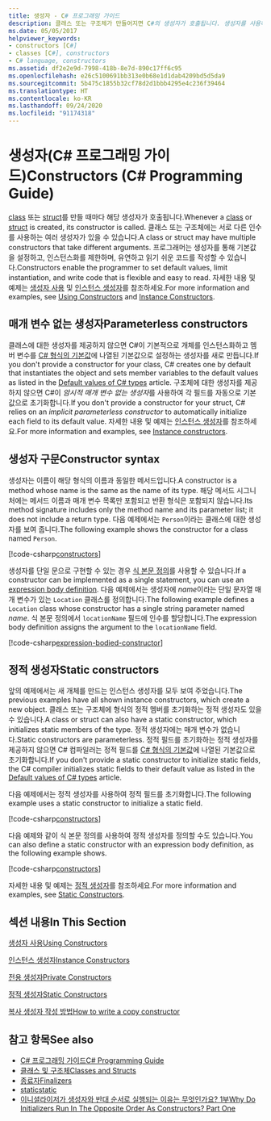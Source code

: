 ```yaml
---
title: 생성자 - C# 프로그래밍 가이드
description: 클래스 또는 구조체가 만들어지면 C#의 생성자가 호출됩니다. 생성자를 사용하여 기본값을 설정하고, 인스턴스화를 제한하고, 유연하고 읽기 쉬운 코드를 씁니다.
ms.date: 05/05/2017
helpviewer_keywords:
- constructors [C#]
- classes [C#], constructors
- C# language, constructors
ms.assetid: df2e2e9d-7998-418b-8e7d-890c17ff6c95
ms.openlocfilehash: e26c5100691bb313e0b68e1d1dab4209bd5d5da9
ms.sourcegitcommit: 5b475c1855b32cf78d2d1bbb4295e4c236f39464
ms.translationtype: HT
ms.contentlocale: ko-KR
ms.lasthandoff: 09/24/2020
ms.locfileid: "91174318"
---
```

# <a name="constructors-c-programming-guide"></a><span data-ttu-id="4129b-104">생성자(C# 프로그래밍 가이드)</span><span class="sxs-lookup"><span data-stu-id="4129b-104">Constructors (C# Programming Guide)</span></span>

<span data-ttu-id="4129b-105">[class](../../language-reference/keywords/class.md) 또는 [struct](../../language-reference/builtin-types/struct.md)를 만들 때마다 해당 생성자가 호출됩니다.</span><span class="sxs-lookup"><span data-stu-id="4129b-105">Whenever a [class](../../language-reference/keywords/class.md) or [struct](../../language-reference/builtin-types/struct.md) is created, its constructor is called.</span></span> <span data-ttu-id="4129b-106">클래스 또는 구조체에는 서로 다른 인수를 사용하는 여러 생성자가 있을 수 있습니다.</span><span class="sxs-lookup"><span data-stu-id="4129b-106">A class or struct may have multiple constructors that take different arguments.</span></span> <span data-ttu-id="4129b-107">프로그래머는 생성자를 통해 기본값을 설정하고, 인스턴스화를 제한하며, 유연하고 읽기 쉬운 코드를 작성할 수 있습니다.</span><span class="sxs-lookup"><span data-stu-id="4129b-107">Constructors enable the programmer to set default values, limit instantiation, and write code that is flexible and easy to read.</span></span> <span data-ttu-id="4129b-108">자세한 내용 및 예제는 [생성자 사용](./using-constructors.md) 및 [인스턴스 생성자](./instance-constructors.md)를 참조하세요.</span><span class="sxs-lookup"><span data-stu-id="4129b-108">For more information and examples, see [Using Constructors](./using-constructors.md) and [Instance Constructors](./instance-constructors.md).</span></span>  

## <a name="parameterless-constructors"></a><span data-ttu-id="4129b-109">매개 변수 없는 생성자</span><span class="sxs-lookup"><span data-stu-id="4129b-109">Parameterless constructors</span></span>
  
<span data-ttu-id="4129b-110">클래스에 대한 생성자를 제공하지 않으면 C#이 기본적으로 개체를 인스턴스화하고 멤버 변수를 [C# 형식의 기본값](../../language-reference/builtin-types/default-values.md)에 나열된 기본값으로 설정하는 생성자를 새로 만듭니다.</span><span class="sxs-lookup"><span data-stu-id="4129b-110">If you don't provide a constructor for your class, C# creates one by default that instantiates the object and sets member variables to the default values as listed in the [Default values of C# types](../../language-reference/builtin-types/default-values.md) article.</span></span> <span data-ttu-id="4129b-111">구조체에 대한 생성자를 제공하지 않으면 C#이 *암시적 매개 변수 없는 생성자*를 사용하여 각 필드를 자동으로 기본값으로 초기화합니다.</span><span class="sxs-lookup"><span data-stu-id="4129b-111">If you don't provide a constructor for your struct, C# relies on an *implicit parameterless constructor* to automatically initialize each field to its default value.</span></span> <span data-ttu-id="4129b-112">자세한 내용 및 예제는 [인스턴스 생성자](instance-constructors.md)를 참조하세요.</span><span class="sxs-lookup"><span data-stu-id="4129b-112">For more information and examples, see [Instance constructors](instance-constructors.md).</span></span>  

## <a name="constructor-syntax"></a><span data-ttu-id="4129b-113">생성자 구문</span><span class="sxs-lookup"><span data-stu-id="4129b-113">Constructor syntax</span></span>

<span data-ttu-id="4129b-114">생성자는 이름이 해당 형식의 이름과 동일한 메서드입니다.</span><span class="sxs-lookup"><span data-stu-id="4129b-114">A constructor is a method whose name is the same as the name of its type.</span></span> <span data-ttu-id="4129b-115">해당 메서드 시그니처에는 메서드 이름과 매개 변수 목록만 포함되고 반환 형식은 포함되지 않습니다.</span><span class="sxs-lookup"><span data-stu-id="4129b-115">Its method signature includes only the method name and its parameter list; it does not include a return type.</span></span> <span data-ttu-id="4129b-116">다음 예제에서는 `Person`이라는 클래스에 대한 생성자를 보여 줍니다.</span><span class="sxs-lookup"><span data-stu-id="4129b-116">The following example shows the constructor for a class named `Person`.</span></span>

[!code-csharp[constructors](../../../../samples/snippets/csharp/programming-guide/classes-and-structs/constructors1.cs#1)]  

<span data-ttu-id="4129b-117">생성자를 단일 문으로 구현할 수 있는 경우 [식 본문 정의](../statements-expressions-operators/expression-bodied-members.md)를 사용할 수 있습니다.</span><span class="sxs-lookup"><span data-stu-id="4129b-117">If a constructor can be implemented as a single statement, you can use an [expression body definition](../statements-expressions-operators/expression-bodied-members.md).</span></span> <span data-ttu-id="4129b-118">다음 예제에서는 생성자에 *name*이라는 단일 문자열 매개 변수가 있는 `Location` 클래스를 정의합니다.</span><span class="sxs-lookup"><span data-stu-id="4129b-118">The following example defines a `Location` class whose constructor has a single string parameter named *name*.</span></span> <span data-ttu-id="4129b-119">식 본문 정의에서 `locationName` 필드에 인수를 할당합니다.</span><span class="sxs-lookup"><span data-stu-id="4129b-119">The expression body definition assigns the argument to the `locationName` field.</span></span>

[!code-csharp[expression-bodied-constructor](../../../../samples/snippets/csharp/programming-guide/classes-and-structs/expr-bodied-ctor.cs#1)]  

## <a name="static-constructors"></a><span data-ttu-id="4129b-120">정적 생성자</span><span class="sxs-lookup"><span data-stu-id="4129b-120">Static constructors</span></span>

<span data-ttu-id="4129b-121">앞의 예제에서는 새 개체를 만드는 인스턴스 생성자를 모두 보여 주었습니다.</span><span class="sxs-lookup"><span data-stu-id="4129b-121">The previous examples have all shown instance constructors, which create a new object.</span></span> <span data-ttu-id="4129b-122">클래스 또는 구조체에 형식의 정적 멤버를 초기화하는 정적 생성자도 있을 수 있습니다.</span><span class="sxs-lookup"><span data-stu-id="4129b-122">A class or struct can also have a static constructor, which initializes static members of the type.</span></span>  <span data-ttu-id="4129b-123">정적 생성자에는 매개 변수가 없습니다.</span><span class="sxs-lookup"><span data-stu-id="4129b-123">Static constructors are parameterless.</span></span> <span data-ttu-id="4129b-124">정적 필드를 초기화하는 정적 생성자를 제공하지 않으면 C# 컴파일러는 정적 필드를 [C# 형식의 기본값](../../language-reference/builtin-types/default-values.md)에 나열된 기본값으로 초기화합니다.</span><span class="sxs-lookup"><span data-stu-id="4129b-124">If you don't provide a static constructor to initialize static fields, the C# compiler initializes static fields to their default value as listed in the [Default values of C# types](../../language-reference/builtin-types/default-values.md) article.</span></span>

<span data-ttu-id="4129b-125">다음 예제에서는 정적 생성자를 사용하여 정적 필드를 초기화합니다.</span><span class="sxs-lookup"><span data-stu-id="4129b-125">The following example uses a static constructor to initialize a static field.</span></span>

[!code-csharp[constructors](../../../../samples/snippets/csharp/programming-guide/classes-and-structs/constructors1.cs#2)]  

<span data-ttu-id="4129b-126">다음 예제와 같이 식 본문 정의를 사용하여 정적 생성자를 정의할 수도 있습니다.</span><span class="sxs-lookup"><span data-stu-id="4129b-126">You can also define a static constructor with an expression body definition, as the following example shows.</span></span>

[!code-csharp[constructors](../../../../samples/snippets/csharp/programming-guide/classes-and-structs/constructors1.cs#3)]  

<span data-ttu-id="4129b-127">자세한 내용 및 예제는 [정적 생성자](./static-constructors.md)를 참조하세요.</span><span class="sxs-lookup"><span data-stu-id="4129b-127">For more information and examples, see [Static Constructors](./static-constructors.md).</span></span>  
  
## <a name="in-this-section"></a><span data-ttu-id="4129b-128">섹션 내용</span><span class="sxs-lookup"><span data-stu-id="4129b-128">In This Section</span></span>  

 [<span data-ttu-id="4129b-129">생성자 사용</span><span class="sxs-lookup"><span data-stu-id="4129b-129">Using Constructors</span></span>](./using-constructors.md)  
  
 [<span data-ttu-id="4129b-130">인스턴스 생성자</span><span class="sxs-lookup"><span data-stu-id="4129b-130">Instance Constructors</span></span>](./instance-constructors.md)  
  
 [<span data-ttu-id="4129b-131">전용 생성자</span><span class="sxs-lookup"><span data-stu-id="4129b-131">Private Constructors</span></span>](./private-constructors.md)  
  
 [<span data-ttu-id="4129b-132">정적 생성자</span><span class="sxs-lookup"><span data-stu-id="4129b-132">Static Constructors</span></span>](./static-constructors.md)  
  
 [<span data-ttu-id="4129b-133">복사 생성자 작성 방법</span><span class="sxs-lookup"><span data-stu-id="4129b-133">How to write a copy constructor</span></span>](./how-to-write-a-copy-constructor.md)  
  
## <a name="see-also"></a><span data-ttu-id="4129b-134">참고 항목</span><span class="sxs-lookup"><span data-stu-id="4129b-134">See also</span></span>

- [<span data-ttu-id="4129b-135">C# 프로그래밍 가이드</span><span class="sxs-lookup"><span data-stu-id="4129b-135">C# Programming Guide</span></span>](../index.md)
- [<span data-ttu-id="4129b-136">클래스 및 구조체</span><span class="sxs-lookup"><span data-stu-id="4129b-136">Classes and Structs</span></span>](./index.md)
- [<span data-ttu-id="4129b-137">종료자</span><span class="sxs-lookup"><span data-stu-id="4129b-137">Finalizers</span></span>](./destructors.md)
- [<span data-ttu-id="4129b-138">static</span><span class="sxs-lookup"><span data-stu-id="4129b-138">static</span></span>](../../language-reference/keywords/static.md)
- [<span data-ttu-id="4129b-139">이니셜라이저가 생성자와 반대 순서로 실행되는 이유는 무엇인가요? 1부</span><span class="sxs-lookup"><span data-stu-id="4129b-139">Why Do Initializers Run In The Opposite Order As Constructors? Part One</span></span>](/archive/blogs/ericlippert/why-do-initializers-run-in-the-opposite-order-as-constructors-part-one)
